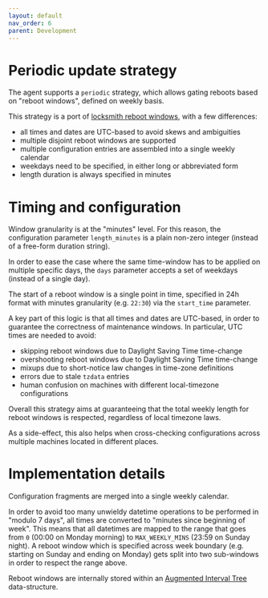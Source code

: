 ```yaml
---
layout: default
nav_order: 6
parent: Development
---
```


# Periodic update strategy

The agent supports a `periodic` strategy, which allows gating reboots based on "reboot windows", defined on weekly basis.

This strategy is a port of [locksmith reboot windows][locksmith], with a few differences:

 * all times and dates are UTC-based to avoid skews and ambiguities
 * multiple disjoint reboot windows are supported
 * multiple configuration entries are assembled into a single weekly calendar
 * weekdays need to be specified, in either long or abbreviated form
 * length duration is always specified in minutes

[locksmith]: https://github.com/coreos/locksmith/tree/v0.6.2#reboot-windows

# Timing and configuration

Window granularity is at the "minutes" level. For this reason, the configuration parameter `length_minutes` is a plain non-zero integer (instead of a free-form duration string).

In order to ease the case where the same time-window has to be applied on multiple specific days, the `days` parameter accepts a set of weekdays (instead of a single day).

The start of a reboot window is a single point in time, specified in 24h format with minutes granularity (e.g. `22:30`) via the `start_time` parameter.

A key part of this logic is that all times and dates are UTC-based, in order to guarantee the correctness of maintenance windows.
In particular, UTC times are needed to avoid:

 * skipping reboot windows due to Daylight Saving Time time-change
 * overshooting reboot windows due to Daylight Saving Time time-change
 * mixups due to short-notice law changes in time-zone definitions
 * errors due to stale `tzdata` entries
 * human confusion on machines with different local-timezone configurations

Overall this strategy aims at guaranteeing that the total weekly length for reboot windows is respected, regardless of local timezone laws.

As a side-effect, this also helps when cross-checking configurations across multiple machines located in different places.

# Implementation details

Configuration fragments are merged into a single weekly calendar.

In order to avoid too many unwieldy datetime operations to be performed in "modulo 7 days", all times are converted to "minutes since beginning of week".
This means that all datetimes are mapped to the range that goes from `0` (00:00 on Monday morning) to `MAX_WEEKLY_MINS` (23:59 on Sunday night).
A reboot window which is specified across week boundary (e.g. starting on Sunday and ending on Monday) gets split into two sub-windows in order to respect the range above.

Reboot windows are internally stored within an [Augmented Interval Tree](https://en.wikipedia.org/wiki/Interval_tree#Augmented_tree) data-structure.

